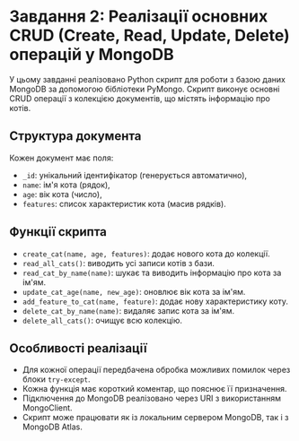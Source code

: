 # Завдання 2: Реалізації основних CRUD (Create, Read, Update, Delete) операцій у MongoDB

У цьому завданні реалізовано Python скрипт для роботи з базою даних MongoDB за допомогою бібліотеки PyMongo. Скрипт виконує основні CRUD операції з колекцією документів, що містять інформацію про котів.

## Структура документа

Кожен документ має поля:

- `_id`: унікальний ідентифікатор (генерується автоматично),
- `name`: ім'я кота (рядок),
- `age`: вік кота (число),
- `features`: список характеристик кота (масив рядків).

## Функції скрипта

- `create_cat(name, age, features)`: додає нового кота до колекції.
- `read_all_cats()`: виводить усі записи котів з бази.
- `read_cat_by_name(name)`: шукає та виводить інформацію про кота за ім'ям.
- `update_cat_age(name, new_age)`: оновлює вік кота за ім'ям.
- `add_feature_to_cat(name, feature)`: додає нову характеристику коту.
- `delete_cat_by_name(name)`: видаляє запис кота за ім'ям.
- `delete_all_cats()`: очищує всю колекцію.

## Особливості реалізації

- Для кожної операції передбачена обробка можливих помилок через блоки `try-except`.
- Кожна функція має короткий коментар, що пояснює її призначення.
- Підключення до MongoDB реалізовано через URI з використанням MongoClient.
- Скрипт може працювати як із локальним сервером MongoDB, так і з MongoDB Atlas.